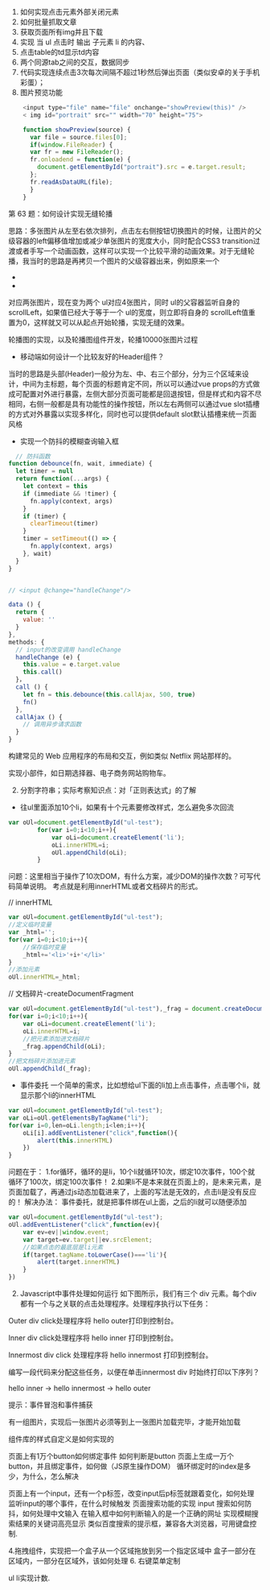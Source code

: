 1. 如何实现点击元素外部关闭元素
2. 如何批量抓取文章
3. 获取页面所有img并且下载
4. 实现 当 ul 点击时 输出 子元素 li 的内容、
5. 点击table的td显示td内容
6. 两个同源tab之间的交互，数据同步
7. 代码实现连续点击3次每次间隔不超过1秒然后弹出页面（类似安卓的关于手机彩蛋）；
10. 图片预览功能
```javascript
    <input type="file" name="file" onchange="showPreview(this)" />
	< img id="portrait" src="" width="70" height="75">

	function showPreview(source) {
	  var file = source.files[0];
	  if(window.FileReader) {
      var fr = new FileReader();
      fr.onloadend = function(e) {
        document.getElementById("portrait").src = e.target.result;
      };
      fr.readAsDataURL(file);
	  }
	}
```

第 63 题：如何设计实现无缝轮播

思路：多张图片从左至右依次排列，点击左右侧按钮切换图片的时候，让图片的父级容器的left偏移值增加或减少单张图片的宽度大小，同时配合CSS3 transition过渡或者手写一个动画函数，这样可以实现一个比较平滑的动画效果。对于无缝轮播，我当时的思路是再拷贝一个图片的父级容器出来，例如原来一个
<ul>
  <li></li>
  <li></li>
</ul>
对应两张图片，现在变为两个 ul对应4张图片，同时 ul的父容器监听自身的 scrollLeft，如果值已经大于等于一个 ul的宽度，则立即将自身的 scrollLeft值重置为0，这样就又可以从起点开始轮播，实现无缝的效果。

轮播图的实现，以及轮播图组件开发，轮播10000张图片过程

- 移动端如何设计一个比较友好的Header组件？

当时的思路是头部(Header)一般分为左、中、右三个部分，分为三个区域来设计，中间为主标题，每个页面的标题肯定不同，所以可以通过vue props的方式做成可配置对外进行暴露，左侧大部分页面可能都是回退按钮，但是样式和内容不尽相同，右侧一般都是具有功能性的操作按钮，所以左右两侧可以通过vue slot插槽的方式对外暴露以实现多样化，同时也可以提供default slot默认插槽来统一页面风格

- 实现一个防抖的模糊查询输入框

```javascript
  // 防抖函数
function debounce(fn, wait, immediate) {
  let timer = null
  return function(...args) {
    let context = this
    if (immediate && !timer) {
      fn.apply(context, args)
    }
    if (timer) {
      clearTimeout(timer)
    }
    timer = setTimeout(() => {
      fn.apply(context, args)
    }, wait)
  }
}


// <input @change="handleChange"/>

data () {
  return {
    value: ''
  }
},
methods: {
  // input的改变调用 handleChange
  handleChange (e) {
    this.value = e.target.value
    this.call()
  }，
  call () {
    let fn = this.debounce(this.callAjax, 500, true)
    fn()
  },
  callAjax () {
    // 调用异步请求函数
  }
}

```

构建常见的 Web 应用程序的布局和交互，例如类似 Netflix 网站那样的。

实现小部件，如日期选择器、电子商务网站购物车。

2. 分割字符串；实际考察知识点：对「正则表达式」的了解

- 往ul里面添加10个li，如果有十个元素要修改样式，怎么避免多次回流
```javascript
var oUl=document.getElementById("ul-test");
        for(var i=0;i<10;i++){
            var oLi=document.createElement('li');
            oLi.innerHTML=i;
            oUl.appendChild(oLi);
        }
```
问题：这里相当于操作了10次DOM，有什么方案，减少DOM的操作次数？可写代码简单说明。
考点就是利用innerHTML或者文档碎片的形式。

// innerHTML
```javascript
var oUl=document.getElementById("ul-test");
//定义临时变量
var _html='';
for(var i=0;i<10;i++){
    //保存临时变量
    _html+='<li>'+i+'</li>'
}
//添加元素
oUl.innerHTML=_html;
```
// 文档碎片-createDocumentFragment
```javascript
var oUl=document.getElementById("ul-test"),_frag = document.createDocumentFragment();
for(var i=0;i<10;i++){
    var oLi=document.createElement('li');
    oLi.innerHTML=i;
    //把元素添加进文档碎片
    _frag.appendChild(oLi);
}
//把文档碎片添加进元素
oUl.appendChild(_frag);
```

- 事件委托
一个简单的需求，比如想给ul下面的li加上点击事件，点击哪个li，就显示那个li的innerHTML
```javascript
var oUl=document.getElementById("ul-test");
var oLi=oUl.getElementsByTagName("li");
for(var i=0,len=oLi.length;i<len;i++){
    oLi[i].addEventListener("click",function(){
        alert(this.innerHTML)
    })
}
```
问题在于：
1.for循环，循环的是li，10个li就循环10次，绑定10次事件，100个就循环了100次，绑定100次事件！
2.如果li不是本来就在页面上的，是未来元素，是页面加载了，再通过js动态加载进来了，上面的写法是无效的，点击li是没有反应的！
解决办法：
事件委托，就是把事件绑在ul上面，之后的li就可以随便添加
```javascript
var oUl=document.getElementById("ul-test");
oUl.addEventListener("click",function(ev){
    var ev=ev||window.event;
    var target=ev.target||ev.srcElement;
    //如果点击的最底层是li元素
    if(target.tagName.toLowerCase()==='li'){
        alert(target.innerHTML)
    }
})
```

2. Javascript中事件处理如何运行
如下图所示，我们有三个 div 元素。每个div都有一个与之关联的点击处理程序。处理程序执行以下任务：

Outer div click处理程序将 hello outer打印到控制台。

Inner div click处理程序将 hello inner 打印到控制台。

Innermost div click 处理程序将 hello innermost 打印到控制台。

编写一段代码来分配这些任务，以便在单击innermost div 时始终打印以下序列？

hello inner → hello innermost → hello outer

提示：事件冒泡和事件捕获


有一组图片，实现后一张图片必须等到上一张图片加载完毕，才能开始加载

组件库的样式自定义是如何实现的

页面上有1万个button如何绑定事件
如何判断是button
页面上生成一万个button，并且绑定事件，如何做（JS原生操作DOM）
循环绑定时的index是多少，为什么，怎么解决

页面上有一个input，还有一个p标签，改变input后p标签就跟着变化，如何处理
监听input的哪个事件，在什么时候触发
页面搜索功能的实现
input 搜索如何防抖，如何处理中文输入
在输入框中如何判断输入的是一个正确的网址
实现模糊搜索结果的关键词高亮显示
类似百度搜索的提示框，兼容各大浏览器，可用键盘控制.

4.拖拽组件，实现把一个盒子从一个区域拖放到另一个指定区域中
  盒子一部分在区域内，一部分在区域外，该如何处理
6. 右键菜单定制

ul li实现计数.